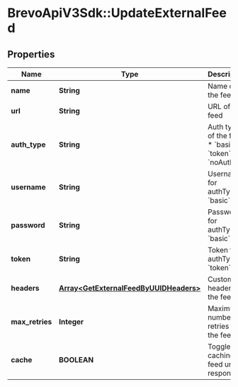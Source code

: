 # BrevoApiV3Sdk::UpdateExternalFeed

## Properties
Name | Type | Description | Notes
------------ | ------------- | ------------- | -------------
**name** | **String** | Name of the feed | [optional] 
**url** | **String** | URL of the feed | [optional] 
**auth_type** | **String** | Auth type of the feed:   * &#x60;basic&#x60;   * &#x60;token&#x60;   * &#x60;noAuth&#x60;  | [optional] 
**username** | **String** | Username for authType &#x60;basic&#x60; | [optional] 
**password** | **String** | Password for authType &#x60;basic&#x60; | [optional] 
**token** | **String** | Token for authType &#x60;token&#x60; | [optional] 
**headers** | [**Array&lt;GetExternalFeedByUUIDHeaders&gt;**](GetExternalFeedByUUIDHeaders.md) | Custom headers for the feed | [optional] 
**max_retries** | **Integer** | Maximum number of retries on the feed url | [optional] 
**cache** | **BOOLEAN** | Toggle caching of feed url response | [optional] [default to false]


